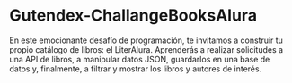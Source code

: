 # Gutendex-ChallangeBooksAlura
En este emocionante desafío de programación, te invitamos a construir tu propio catálogo de libros: el LiterAlura. Aprenderás a realizar solicitudes a una API de libros, a manipular datos JSON, guardarlos en una base de datos y, finalmente, a filtrar y mostrar los libros y autores de interés.
